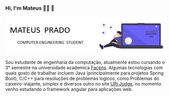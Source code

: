 ### Hi, I'm Mateus :man_technologist: :rocket:


![capa](https://github.com/M4teusPrado/M4teusPrado/blob/main/capa.png)


Sou estudante de engenharia da computação, atualmente estou cursando o 3° semestre na universidade academica [Facens](https://www.facens.br/home). Algumas tecnologias com quais gosto de trabalhar incluem Java (principalmente para projetos Spring Boot), C/C++ para resoluções de problemas logicos, como Problemas do caixeiro-viajante, simplex e diversos outro no site [URI Judge](https://www.urionlinejudge.com.br/judge/pt/profile/324137), no momento venho estudando o framework angular para aplicações web.


